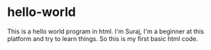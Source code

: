 # hello-world
This is a hello world program in html.
I'm Suraj, I'm a beginner at this platform and try to learn things. So this is my first basic html code.
